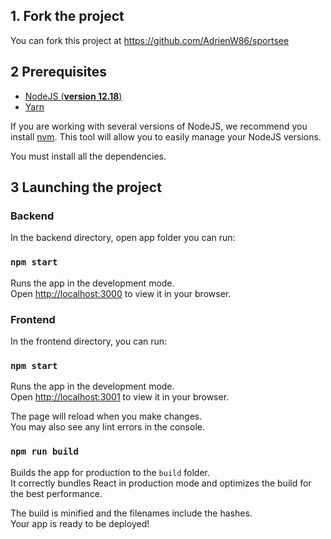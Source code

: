 ## 1. Fork the project

You can fork this project at https://github.com/AdrienW86/sportsee

## 2 Prerequisites

- [NodeJS (**version 12.18**)](https://nodejs.org/en/)
- [Yarn](https://yarnpkg.com/)

If you are working with several versions of NodeJS, we recommend you install [nvm](https://github.com/nvm-sh/nvm). This tool will allow you to easily manage your NodeJS versions.

You must install all the dependencies.

## 3 Launching the project

### Backend

In the backend directory, open app folder 
you can run:

### `npm start`

Runs the app in the development mode.\
Open [http://localhost:3000](http://localhost:3000) to view it in your browser.

### Frontend

In the frontend directory, 
you can run:

### `npm start`

Runs the app in the development mode.\
Open [http://localhost:3001](http://localhost:3001) to view it in your browser.

The page will reload when you make changes.\
You may also see any lint errors in the console.

### `npm run build`

Builds the app for production to the `build` folder.\
It correctly bundles React in production mode and optimizes the build for the best performance.

The build is minified and the filenames include the hashes.\
Your app is ready to be deployed!

